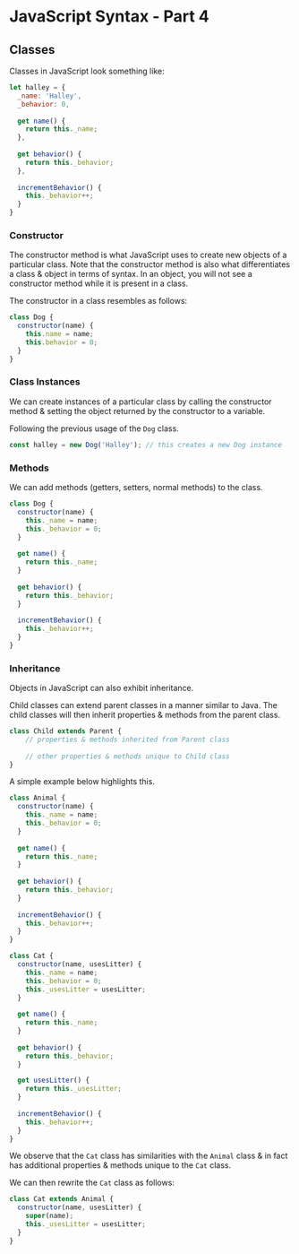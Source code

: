 # JavaScript Syntax - Part 4

## Classes

Classes in JavaScript look something like: 

```js
let halley = {
  _name: 'Halley',
  _behavior: 0,
 
  get name() {
    return this._name;
  },
 
  get behavior() {
    return this._behavior;
  },
 
  incrementBehavior() {
    this._behavior++;
  }
}
```

### Constructor 

The constructor method is what JavaScript uses to create new objects of a particular class. Note that the constructor method is also what differentiates a class & object in terms of syntax. In an object, you will not see a constructor method while it is present in a class.

The constructor in a class resembles as follows:

```js
class Dog {
  constructor(name) {
    this.name = name;
    this.behavior = 0;
  }
}
```

### Class Instances 

We can create instances of a particular class by calling the constructor method & setting the object returned by the constructor to a variable. 

Following the previous usage of the `Dog` class.

```js
const halley = new Dog('Halley'); // this creates a new Dog instance
```

### Methods 

We can add methods (getters, setters, normal methods) to the class.

```js
class Dog {
  constructor(name) {
    this._name = name;
    this._behavior = 0;
  }
 
  get name() {
    return this._name;
  }
 
  get behavior() {
    return this._behavior;
  }
 
  incrementBehavior() {
    this._behavior++;
  }
}
```

### Inheritance 

Objects in JavaScript can also exhibit inheritance.

Child classes can extend parent classes in a manner similar to Java. The child classes will then inherit properties & methods from the parent class.

```js
class Child extends Parent {
    // properties & methods inherited from Parent class
    
    // other properties & methods unique to Child class
}
```

A simple example below highlights this.

```js
class Animal {
  constructor(name) {
    this._name = name;
    this._behavior = 0;
  }
 
  get name() {
    return this._name;
  }
 
  get behavior() {
    return this._behavior;
  }
 
  incrementBehavior() {
    this._behavior++;
  }
} 
```

```js
class Cat {
  constructor(name, usesLitter) {
    this._name = name;
    this._behavior = 0;
    this._usesLitter = usesLitter;
  }
 
  get name() {
    return this._name;
  }
 
  get behavior() {
    return this._behavior;
  }

  get usesLitter() {
    return this._usesLitter;
  }
 
  incrementBehavior() {
    this._behavior++;
  }
} 
```

We observe that the `Cat` class has similarities with the `Animal` class & in fact has additional properties & methods unique to the `Cat` class.

We can then rewrite the `Cat` class as follows:

```js
class Cat extends Animal {
  constructor(name, usesLitter) {
    super(name);
    this._usesLitter = usesLitter;
  }
}
```


